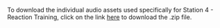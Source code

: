 To download the individual audio assets used specifically for Station 4 - Reaction Training, click on the link [here](https://drive.google.com/file/d/1mBKhxurrsbIWcq4W6hDSP5G5j8y1a5D5/view?usp=drive_link) to download the .zip file.
